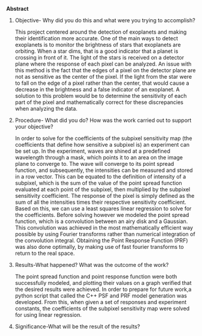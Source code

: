 **Abstract**

1. Objective- Why did you do this and what were you trying to accomplish?

   This project centered around the detection of exoplanets and making their identification more accurate. One of the main ways to detect exoplanets is to monitor the brightness of stars that exoplanets are orbiting. When a star dims, that is a good indicator that a planet is crossing in front of it. The light of the stars is received on a detector plane where the response of each pixel can be analyzed. An issue with this method is the fact that the edges of a pixel on the detector plane are not as sensitive as the center of the pixel. If the light from the star were to fall on the edge of a pixel rather than the center, that would cause a decrease in the brightness and a false indicator of an exoplanet. A solution to this problem would be to determine the sensitivity of each part of the pixel and mathematically correct for these discrepancies when analyzing the data. 

2. Procedure- What did you do? How was the work carried out to support your objective?

   In order to solve for the coefficients of the subpixel sensitivity map (the coefficients that define how sensitive a subpixel is) an experiment can be set up. In the experiment, waves are shined at a predefined wavelength through a mask, which points it to an area on the image plane to converge to. The wave will converge to its point spread function, and subsequently, the intensities can be measured and stored in a row vector. This can be equated to the definition of intensity of a subpixel, which is the sum of the value of the point spread function evaluated at each point of the subpixel, then multiplied by the subpixel sensitivity coefficient. The response of the pixel is simply defined as the sum of all the intensities times their respective sensitivity coefficient.  Based on this, we can use a least squares linear regression to solve for the coefficients. Before solving however we modeled the point spread function, which is a convolution between an airy disk and a Gaussian. This convolution was achieved in the most mathematically efficient way possible by using Fourier transforms rather than numerical integration of the convolution integral. Obtaining the Point Response Function (PRF) was also done optimally, by making use of fast fourier transforms to return to the real space. 

3. Results-What happened? What was the outcome of the work?

   The point spread function and point response function were both successfully modeled, and plotting their values on a graph verified that the desired results were achieved. In order to prepare for future work,a python script that called the C++ PSF and PRF model generation was developed. From this, when given a set of responses and experiment constants, the coefficients of the subpixel sensitivity map were solved for using linear regression. 

4. Significance-What will be the result of the results?